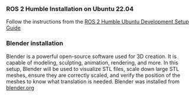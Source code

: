 ### ROS 2 Humble Installation on Ubuntu 22.04
Follow the instructions from the [ROS 2 Humble Ubuntu Development Setup Guide](https://docs.ros.org/en/humble/Installation/Alternatives/Ubuntu-Development-Setup.html)
### Blender installation
Blender is a powerful open-source software used for 3D creation. It is capable of modeling, sculpting, animation, rendering, and more. In this setup, Blender will be used to visualize STL files, scale down large STL meshes, ensure they are correctly scaled, and verify the position of the meshes to know what translation is needed. 
Blender was installed from [blender.org](https://www.blender.org/download/)



